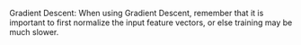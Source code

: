 Gradient Descent:
  When using Gradient Descent, remember that it is important to first normalize the input feature vectors, 
  or else training may be much slower. 

